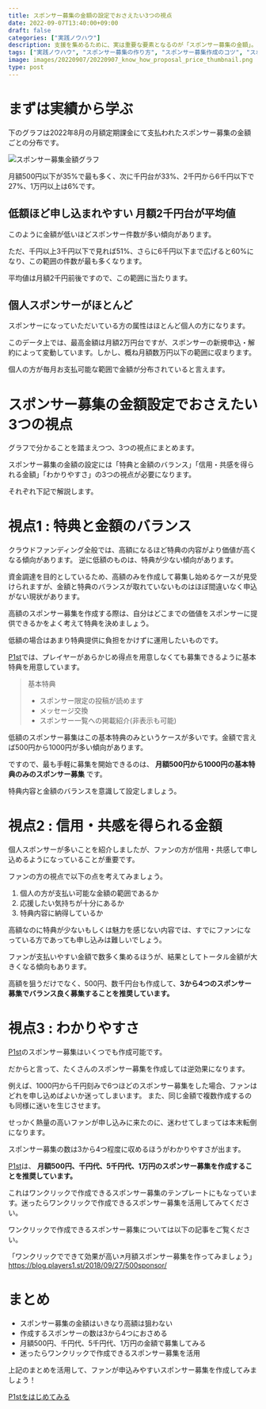 ```yaml
---
title: スポンサー募集の金額の設定でおさえたい3つの視点
date: 2022-09-07T13:40:00+09:00
draft: false
categories: ["実践ノウハウ"]
description: 支援を集めるために、実は重要な要素となるのが「スポンサー募集の金額」。スポンサー募集の金額の設定の際に、必ずおさえておきたい"3つの視点"について解説します。
tags: ["実践ノウハウ", "スポンサー募集の作り方", "スポンサー募集作成のコツ", "スポンサー募集の金額"]
image: images/20220907/20220907_know_how_proposal_price_thumbnail.png
type: post
---
```

# まずは実績から学ぶ

下のグラフは2022年8月の月額定期課金にて支払われたスポンサー募集の金額ごとの分布です。

![スポンサー募集金額グラフ](images/20220907/20220907_graph_sponsor_price.png)

月額500円以下が35%で最も多く、次に千円台が33%、2千円から6千円以下で27%、1万円以上は6%です。

## 低額ほど申し込まれやすい 月額2千円台が平均値

このように金額が低いほどスポンサー件数が多い傾向があります。

ただ、千円以上3千円以下で見れば51%、さらに6千円以下まで広げると60%になり、この範囲の件数が最も多くなります。

平均値は月額2千円前後ですので、この範囲に当たります。

## 個人スポンサーがほとんど

スポンサーになっていただいている方の属性はほとんど個人の方になります。

このデータ上では、最高金額は月額2万円台ですが、スポンサーの新規申込・解約によって変動しています。しかし、概ね月額数万円以下の範囲に収まります。

個人の方が毎月お支払可能な範囲で金額が分布されていると言えます。

# スポンサー募集の金額設定でおさえたい3つの視点

グラフで分かることを踏まえつつ、3つの視点にまとめます。

スポンサー募集の金額の設定には「特典と金額のバランス」「信用・共感を得られる金額」「わかりやすさ」の3つの視点が必要になります。

それぞれ下記で解説します。

# 視点1 : 特典と金額のバランス

クラウドファンディング全般では、高額になるほど特典の内容がより価値が高くなる傾向があります。
逆に低額のものは、特典が少ない傾向があります。

資金調達を目的としているため、高額のみを作成して募集し始めるケースが見受けられますが、金額と特典のバランスが取れていないものはほぼ間違いなく申込がない現状があります。

高額のスポンサー募集を作成する際は、自分はどこまでの価値をスポンサーに提供できるかをよく考えて特典を決めましょう。

低額の場合はあまり特典提供に負担をかけずに運用したいものです。

[P1st][p1st_site]では、プレイヤーがあらかじめ得点を用意しなくても募集できるように基本特典を用意しています。

> 基本特典
> - スポンサー限定の投稿が読めます
> - メッセージ交換
> - スポンサー一覧への掲載紹介(非表示も可能)

低額のスポンサー募集はこの基本特典のみというケースが多いです。金額で言えば500円から1000円が多い傾向があります。

ですので、最も手軽に募集を開始できるのは、 **月額500円から1000円の基本特典のみのスポンサー募集** です。

特典内容と金額のバランスを意識して設定しましょう。

# 視点2 : 信用・共感を得られる金額

個人スポンサーが多いことを紹介しましたが、ファンの方が信用・共感して申し込めるようになっていることが重要です。

ファンの方の視点で以下の点を考えてみましょう。

1. 個人の方が支払い可能な金額の範囲であるか
1. 応援したい気持ちが十分にあるか
1. 特典内容に納得しているか

高額なのに特典が少ないもしくは魅力を感じない内容では、すでにファンになっている方であっても申し込みは難しいでしょう。

ファンが支払いやすい金額で数多く集めるほうが、結果としてトータル金額が大きくなる傾向もあります。

高額を狙うだけでなく、500円、数千円台も作成して、**3から4つのスポンサー募集でバランス良く募集することを推奨しています。**

# 視点3 : わかりやすさ

[P1st][p1st_site]のスポンサー募集はいくつでも作成可能です。

だからと言って、たくさんのスポンサー募集を作成しては逆効果になります。

例えば、1000円から千円刻みで6つほどのスポンサー募集をした場合、ファンはどれを申し込めばよいか迷ってしまいます。
また、同じ金額で複数作成するのも同様に迷いを生じさせます。

せっかく熱量の高いファンが申し込みに来たのに、迷わせてしまっては本末転倒になります。

スポンサー募集の数は3から4つ程度に収めるほうがわかりやすさが出ます。

[P1st][p1st_site]は、 **月額500円、千円代、5千円代、1万円のスポンサー募集を作成することを推奨しています。**

これはワンクリックで作成できるスポンサー募集のテンプレートにもなっています。迷ったらワンクリックで作成できるスポンサー募集を活用してみてください。

ワンクリックで作成できるスポンサー募集については以下の記事をご覧ください。

「ワンクリックでできて効果が高い↗️月額スポンサー募集を作ってみましょう」
https://blog.players1.st/2018/09/27/500sponsor/

# まとめ

- スポンサー募集の金額はいきなり高額は狙わない
- 作成するスポンサーの数は3から4つにおさめる
- 月額500円、千円代、5千円代、1万円の金額で募集してみる
- 迷ったらワンクリックで作成できるスポンサー募集を活用

上記のまとめを活用して、ファンが申込みやすいスポンサー募集を作成してみましょう！

<a href="https://players1.st/">
  <div class="primary-button">
    P1stをはじめてみる
  </div>
</a>

[p1st_site]: https://players1.st
